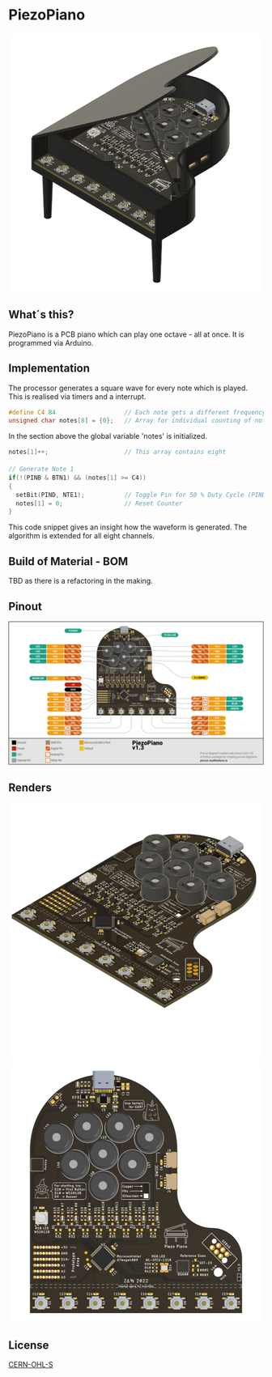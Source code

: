 # PiezoPiano

<p align="center">
  <img width="512" height="512" src="/hardware/renders/20211024_PiezoPiano_A_V1.2.png">
</p>

## What´s this?
PiezoPiano is a PCB piano which can play one octave - all at once. It is programmed via Arduino.

## Implementation
The processor generates a square wave for every note which is played. This is realised via timers and a interrupt.

```c
#define C4 84                   // Each note gets a different frequency
unsigned char notes[8] = {0};   // Array for individual counting of notes
```
In the section above the global variable 'notes' is initialized.
```c
notes[1]++;                     // This array contains eight 

// Generate Note 1
if(!(PINB & BTN1) && (notes[1] >= C4))
{
  setBit(PIND, NTE1);           // Toggle Pin for 50 % Duty Cycle (PIND and NTE1 are just defines for a PORT and a PIN)
  notes[1] = 0;                 // Reset Counter
}
```
This code snippet gives an insight how the waveform is generated. The algorithm is extended for all eight channels.

## Build of Material - BOM
TBD as there is a refactoring in the making.

## Pinout
![PCB Pinout](/hardware/pinout/piezopiano_pinout.svg)

## Renders
<p align="center">
  <img width="512" height="512" src="/hardware/renders/piezopiano_v13_direct_side.png">
  <img width="512" height="512" src="/hardware/renders/piezopiano_v13_render.png">
</p>

## License
[CERN-OHL-S](https://ohwr.org/cern_ohl_s_v2.pdf)
